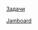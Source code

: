 [Задачи](https://opis-cdn.tinkoffjournal.ru/mercury/main___kittens.0a8iazlzhvsg.jpg)

[Jamboard](https://jamboard.google.com/d/1bap4prKxiLZH-Vg_zoGugWo1v5MdAPdRQbjkvSzJnHI/viewer?f=0)